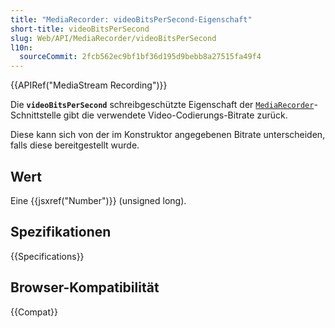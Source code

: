 ```yaml
---
title: "MediaRecorder: videoBitsPerSecond-Eigenschaft"
short-title: videoBitsPerSecond
slug: Web/API/MediaRecorder/videoBitsPerSecond
l10n:
  sourceCommit: 2fcb562ec9bf1bf36d195d9bebb8a27515fa49f4
---
```


{{APIRef("MediaStream Recording")}}

Die **`videoBitsPerSecond`** schreibgeschützte Eigenschaft der [`MediaRecorder`](/de/docs/Web/API/MediaRecorder)-Schnittstelle gibt die verwendete Video-Codierungs-Bitrate zurück.

Diese kann sich von der im Konstruktor angegebenen Bitrate unterscheiden, falls diese bereitgestellt wurde.

## Wert

Eine {{jsxref("Number")}} (unsigned long).

## Spezifikationen

{{Specifications}}

## Browser-Kompatibilität

{{Compat}}
